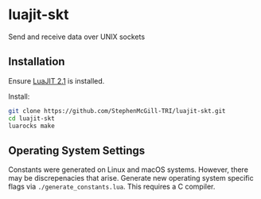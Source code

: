 # luajit-skt
Send and receive data over UNIX sockets

## Installation

Ensure [LuaJIT 2.1](http://luajit.org/) is installed.

Install:
```sh
git clone https://github.com/StephenMcGill-TRI/luajit-skt.git
cd luajit-skt
luarocks make
```

## Operating System Settings

Constants were generated on Linux and macOS systems. However, there may be discrepenacies that arise. Generate new operating system specific flags via `./generate_constants.lua`. This requires a C compiler.
